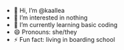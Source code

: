 - 👋 Hi, I’m @kaallea
- 👀 I’m interested in nothing
- 🌱 I’m currently learning basic coding
- 😄 Pronouns: she/they
- ⚡ Fun fact: living in boarding school

<!---
kaallea/kaallea is a ✨ special ✨ repository because its `README.md` (this file) appears on your GitHub profile.
You can click the Preview link to take a look at your changes.
--->
